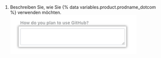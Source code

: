 1. Beschreiben Sie, wie Sie {% data variables.product.prodname_dotcom %} verwenden möchten. ![Feld „Description“ (Beschreibung) zur Angabe, wie Sie {% data variables.product.prodname_dotcom %} verwenden möchten](/assets/images/help/education/purpose-for-github-education.png)
